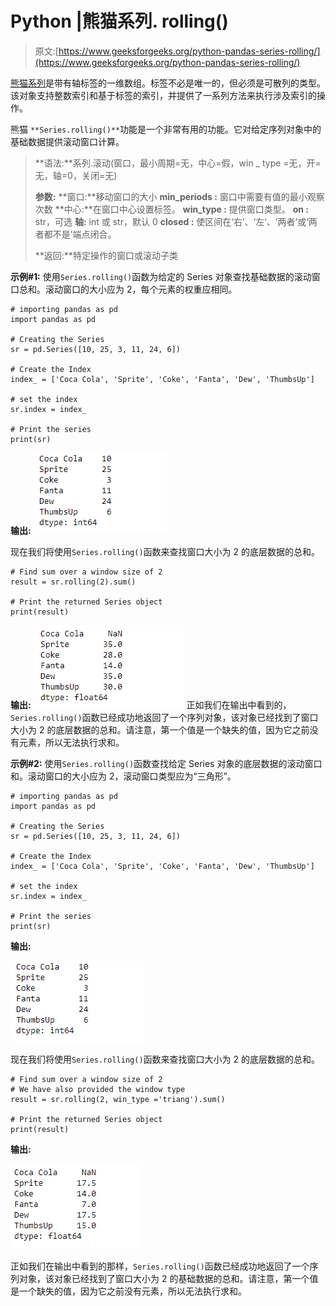 # Python |熊猫系列. rolling()

> 原文:[https://www.geeksforgeeks.org/python-pandas-series-rolling/](https://www.geeksforgeeks.org/python-pandas-series-rolling/)

[熊猫系列](https://www.geeksforgeeks.org/python-pandas-series/)是带有轴标签的一维数组。标签不必是唯一的，但必须是可散列的类型。该对象支持整数索引和基于标签的索引，并提供了一系列方法来执行涉及索引的操作。

熊猫 `**Series.rolling()**`功能是一个非常有用的功能。它对给定序列对象中的基础数据提供滚动窗口计算。

> **语法:**系列.滚动(窗口，最小周期=无，中心=假，win _ type =无，开=无，轴=0，关闭=无)
> 
> **参数:**
> **窗口:**移动窗口的大小
> **min_periods :** 窗口中需要有值的最小观察次数
> **中心:**在窗口中心设置标签。
> **win_type :** 提供窗口类型。
> **on :** str，可选
> **轴:** int 或 str，默认 0
> **closed :** 使区间在‘右’、‘左’、‘两者’或‘两者都不是’端点闭合。
> 
> **返回:**特定操作的窗口或滚动子类

**示例#1:** 使用`Series.rolling()`函数为给定的 Series 对象查找基础数据的滚动窗口总和。滚动窗口的大小应为 2，每个元素的权重应相同。

```
# importing pandas as pd
import pandas as pd

# Creating the Series
sr = pd.Series([10, 25, 3, 11, 24, 6])

# Create the Index
index_ = ['Coca Cola', 'Sprite', 'Coke', 'Fanta', 'Dew', 'ThumbsUp']

# set the index
sr.index = index_

# Print the series
print(sr)
```

**输出:**
![](img/4718b6a605ede0b906ee885875b445b1.png)

现在我们将使用`Series.rolling()`函数来查找窗口大小为 2 的底层数据的总和。

```
# Find sum over a window size of 2
result = sr.rolling(2).sum()

# Print the returned Series object
print(result)
```

**输出:**
![](img/61daf841d7341d872bc32a24516e79d1.png)
正如我们在输出中看到的，`Series.rolling()`函数已经成功地返回了一个序列对象，该对象已经找到了窗口大小为 2 的底层数据的总和。请注意，第一个值是一个缺失的值，因为它之前没有元素，所以无法执行求和。

**示例#2:** 使用`Series.rolling()`函数查找给定 Series 对象的底层数据的滚动窗口和。滚动窗口的大小应为 2，滚动窗口类型应为“三角形”。

```
# importing pandas as pd
import pandas as pd

# Creating the Series
sr = pd.Series([10, 25, 3, 11, 24, 6])

# Create the Index
index_ = ['Coca Cola', 'Sprite', 'Coke', 'Fanta', 'Dew', 'ThumbsUp']

# set the index
sr.index = index_

# Print the series
print(sr)
```

**输出:**

![](img/4718b6a605ede0b906ee885875b445b1.png)

现在我们将使用`Series.rolling()`函数来查找窗口大小为 2 的底层数据的总和。

```
# Find sum over a window size of 2
# We have also provided the window type
result = sr.rolling(2, win_type ='triang').sum()

# Print the returned Series object
print(result)
```

**输出:**

![](img/dcc9ec90be043d991c3df642a0df26bc.png)

正如我们在输出中看到的那样，`Series.rolling()`函数已经成功地返回了一个序列对象，该对象已经找到了窗口大小为 2 的基础数据的总和。请注意，第一个值是一个缺失的值，因为它之前没有元素，所以无法执行求和。